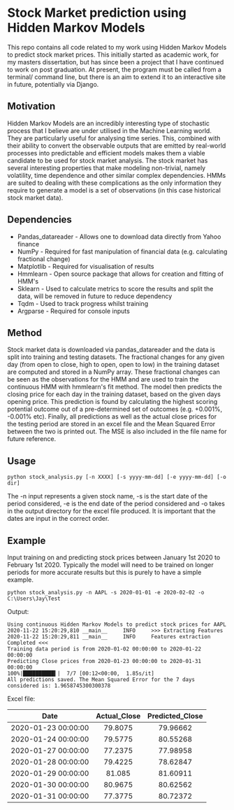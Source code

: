 # Stock Market prediction using Hidden Markov Models
This repo contains all code related to my work using Hidden Markov Models to predict stock market prices. This
initially started as academic work, for my masters dissertation, but has since been a project that I have continued to work on 
post graduation. At present, the program must be called from a terminal/ command line, but there is
an aim to extend it to an interactive site in future, potentially via Django.

## Motivation
Hidden Markov Models are an incredibly interesting type of stochastic process that I believe are under utilised in the
Machine Learning world. They are particularly useful for analysing time series. This, combined with their ability to 
convert the observable outputs that are emitted by real-world processes into predictable and efficient models makes
them a viable candidate to be used for stock market analysis. The stock market
has several interesting properties that make modeling non-trivial, namely
volatility, time dependence and other similar complex dependencies. HMMs
are suited to dealing with these complications as the only information they
require to generate a model is a set of observations (in this case historical stock market data).

## Dependencies
* Pandas_datareader - Allows one to download data directly from Yahoo finance
* NumPy - Required for fast manipulation of financial data (e.g. calculating fractional change)
* Matplotlib - Required for visualisation of results
* Hmmlearn - Open source package that allows for creation and fitting of HMM's 
* Sklearn - Used to calculate metrics to score the results and split the data, will be removed in future to reduce dependency
* Tqdm - Used to track progress whilst training
* Argparse - Required for console inputs

## Method
Stock market data is downloaded via pandas_datareader and the data is split into training and testing datasets. The 
fractional changes for any given day (from open to close, high to open, open to low) in the training dataset are computed and stored in a NumPy 
array. These fractional changes can be seen as the observations for the HMM and are used to train the continuous HMM 
with hmmlearn's fit method. The model then predicts the closing price for each day in the training dataset, based on the given 
days opening price. This prediction is found by calculating the highest scoring potential outcome out of a pre-determined 
set of outcomes (e.g. +0.001%, -0.001% etc). Finally, all predictions as well as the actual close prices for the testing period are stored in an 
excel file and the Mean Squared Error between the two is printed out. The MSE is also included in the file name for future 
reference. 

## Usage 
```shell
python stock_analysis.py [-n XXXX] [-s yyyy-mm-dd] [-e yyyy-mm-dd] [-o dir]
```
The -n input represents a given stock name, -s is the start date of the period considered, -e is the end date of the period considered 
and -o takes in the output directory for the excel file produced. It is important that the dates are input in the correct
order. 

## Example
Input training on and predicting stock prices between January 1st 2020 to February 1st 2020. Typically the model will 
need to be trained on longer periods for more accurate results but this is purely to have a simple example.
```shell
python stock_analysis.py -n AAPL -s 2020-01-01 -e 2020-02-02 -o C:\Users\Jay\Test
```

Output:
```shell
Using continuous Hidden Markov Models to predict stock prices for AAPL
2020-11-22 15:20:29,810 __main__     INFO     >>> Extracting Features
2020-11-22 15:20:29,811 __main__     INFO     Features extraction Completed <<<
Training data period is from 2020-01-02 00:00:00 to 2020-01-22 00:00:00
Predicting Close prices from 2020-01-23 00:00:00 to 2020-01-31 00:00:00
100%|██████████▍|  7/7 [00:12<00:00,  1.85s/it]
All predictions saved. The Mean Squared Error for the 7 days considered is: 1.9658745300300378
```

Excel file:

|          Date         | Actual_Close | Predicted_Close |
|:---------------------:|:------------:|:---------------:|
| 2020-01-23   00:00:00 | 79.8075      | 79.96662        |
| 2020-01-24   00:00:00 | 79.5775      | 80.55268        |
| 2020-01-27   00:00:00 | 77.2375      | 77.98958        |
| 2020-01-28   00:00:00 | 79.4225      | 78.62847        |
| 2020-01-29   00:00:00 | 81.085       | 81.60911        |
| 2020-01-30   00:00:00 | 80.9675      | 80.62562        |
| 2020-01-31   00:00:00 | 77.3775      | 80.72372        |

